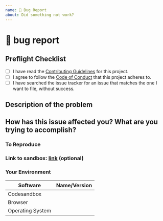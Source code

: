 ```yaml
---
name: 🐛 Bug Report
about: Did something not work?
---
```


# 🐛 bug report

## Preflight Checklist

<!-- Please ensure you've completed the following steps by replacing [ ] with [x]-->

- [ ] I have read the [Contributing Guidelines][contributing] for this project.
- [ ] I agree to follow the [Code of Conduct][code_of_conduct] that this project
      adheres to.
- [ ] I have searched the issue tracker for an issue that matches the one I want
      to file, without success.

## Description of the problem

## How has this issue affected you? What are you trying to accomplish?

### To Reproduce

<!--
Your best chance of getting this bug looked at quickly is to provide an example.
-->

### Link to sandbox: [link]() (optional)

### Your Environment

| Software         | Name/Version |
| ---------------- | ------------ |
| Сodesandbox      |              |
| Browser          |              |
| Operating System |              |

<!-- prettier-ignore-start -->
[code_of_conduct]: https://github.com/codesandbox/codesandbox-client/blob/main/CODE_OF_CONDUCT.md
[contributing]: https://github.com/codesandbox/codesandbox-client/blob/main/CONTRIBUTING.md
<!-- prettier-ignore-end -->
